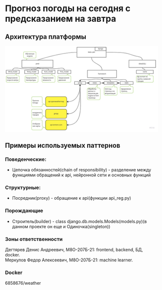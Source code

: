 # Прогноз погоды на сегодня с предсказанием на завтра

## Архитектура платформы

![architecture](./image/architecture.jpg)

## Примеры используемых паттернов

### Поведенческие:

 - Цепочка обязанностей(chain of responsibility) - разделение между функциями обращений к api, нейронной сети и основных функций

### Структурные:

 - Посредник(proxy) - обращение к api(функции api_reg.py)

### Порождающие

 - Строитель(builder) - class django.db.models.Models(models.py)(в данном проекте он еще и Одиночка(singleton))

### Зоны ответственности

Дегтярев Денис Андреевич, М8О-207Б-21: frontend, backend, БД, docker.  
Меркулов Федор Алексеевич, М8О-207Б-21: machine learner.

### Docker

6858676/weather